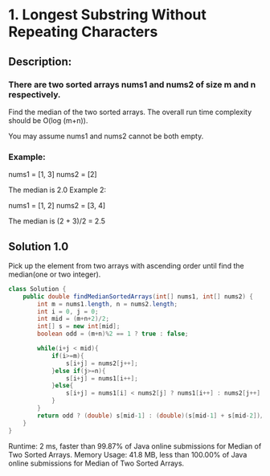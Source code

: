 # 1. Longest Substring Without Repeating Characters 

## Description:

### There are two sorted arrays nums1 and nums2 of size m and n respectively.

Find the median of the two sorted arrays. The overall run time complexity should be O(log (m+n)).

You may assume nums1 and nums2 cannot be both empty.

### Example:

nums1 = [1, 3]
nums2 = [2]

The median is 2.0
Example 2:

nums1 = [1, 2]
nums2 = [3, 4]

The median is (2 + 3)/2 = 2.5
## Solution 1.0
Pick up the element from two arrays with ascending order until find the median(one or two integer).
```java
class Solution {
    public double findMedianSortedArrays(int[] nums1, int[] nums2) {
        int m = nums1.length, n = nums2.length;
        int i = 0, j = 0;
        int mid = (m+n+2)/2;
        int[] s = new int[mid];
        boolean odd = (m+n)%2 == 1 ? true : false;

        while(i+j < mid){
            if(i>=m){
                s[i+j] = nums2[j++];
            }else if(j>=n){
                s[i+j] = nums1[i++];
            }else{
                s[i+j] = nums1[i] < nums2[j] ? nums1[i++] : nums2[j++];
            }
        }
        return odd ? (double) s[mid-1] : (double)(s[mid-1] + s[mid-2])/2;
    }
}
```
Runtime: 2 ms, faster than 99.87% of Java online submissions for Median of Two Sorted Arrays.
Memory Usage: 41.8 MB, less than 100.00% of Java online submissions for Median of Two Sorted Arrays.



